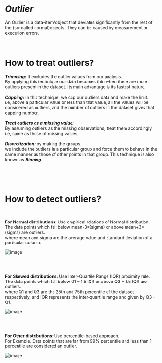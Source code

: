 
<i><h1>Outlier</h1></i>
An Outlier is a data-item/object that deviates significantly from the rest of the (so-called normal)objects. They can be caused by measurement or execution errors.
<br><br><br>


<h1>How to treat outliers?</h1>
<p>
  <i><b>Trimming:</b></i> It excludes the outlier values from our analysis. <br>By applying this technique our data becomes thin when there are more outliers present in the dataset. Its main advantage is its fastest nature.
  <br><br>  
  <i><b>Capping:</b></i> In this technique, we cap our outliers data and make the limit. 
  <br>i.e, above a particular value or less than that value, all the values will be considered as outliers, and the number of outliers in the dataset gives that capping    number.
  <br><br>
  <i><b>Treat outliers as a missing value:</b></i> 
  <br>By assuming outliers as the missing observations, treat them accordingly i.e, same as those of missing values.
  <br><br>
  <i><b>Discretization:</b></i> by making the groups <br>we include the outliers in a particular group and force them to behave in the same manner as those of other points in that group. This technique is also known as <b><i>Binning</i></b>.
</p>
<br><br><br>

<h1>How to detect outliers?</h1>
<br>
<p>
  <b>For Normal distributions: </b>Use empirical relations of Normal distribution.
  <br>The data points which fall below mean-3*(sigma) or above mean+3*(sigma) are outliers.
  <br>where mean and sigma are the average value and standard deviation of a particular column.
  
  ![image](https://user-images.githubusercontent.com/89294557/187844912-c4767092-5bb8-4f9e-99c9-68a104f0afcf.png)

  <br><br>
  
  <b>For Skewed distributions: </b>Use Inter-Quartile Range (IQR) proximity rule.
  <br>The data points which fall below Q1 – 1.5 IQR or above Q3 + 1.5 IQR are outliers.
  <br>where Q1 and Q3 are the 25th and 75th percentile of the dataset respectively, and IQR represents the inter-quartile range and given by Q3 – Q1.
  
  ![image](https://user-images.githubusercontent.com/89294557/187845884-f34913f4-8a88-4197-a819-738e4ca13a85.png)

   <br><br>
  
  <b>For Other distributions: </b>Use percentile-based approach.
  <br>For Example, Data points that are far from 99% percentile and less than 1 percentile are considered an outlier.
  
  ![image](https://user-images.githubusercontent.com/89294557/187846242-b4d382ba-f2c2-4c2b-a982-efc171e3f298.png)

</p>

